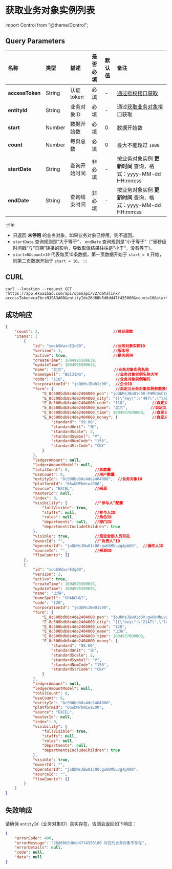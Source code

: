 # 获取业务对象实例列表

import Control from "@theme/Control";

<Control
method="GET"
url="/api/openapi/v2/datalink"
/>

## Query Parameters

| 名称 | 类型 | 描述 | 是否必填 | 默认值 | 备注 |
| :--- | :--- | :--- | :--- |:--- | :--- |
| **accessToken** | String | 认证token  | 必填   | - | [通过授权接口获取](/docs/open-api/getting-started/auth) |
| **entityId**    | String | 业务对象ID  |  必填  | - | 通过[获取业务对象](/docs/open-api/datalink/get-entity-list)接口获取 |
| **start**       | Number | 数据开始数  | 必填   | 0 | 数据开始数 |
| **count**       | Number | 每页总数    | 必填   | 0 | 最大不能超过 `1000` |
| **startDate**   | String | 查询开始时间 | 非必填 | - | 按业务对象实例 **更新时间** 查询，格式：yyyy-MM-dd HH:mm:ss |
| **endDate**     | String | 查询结束时间 | 非必填 | - | 按业务对象实例 **更新时间** 查询，格式：yyyy-MM-dd HH:mm:ss |

:::tip
 - 只返回 **未停用** 的业务对象，如果业务对象已停用，则不返回。
 - `startDate` 查询规则是”大于等于“， `endDate` 查询规则是“小于等于”（”毫秒级时间戳“与“日期”转换的影响，导致取值结果往往是”小于“，没有等于）。
 - `start=0&count=10` 代表每页10条数据，第一页数据开始于 `start = 0` 开始，则第二页数据开始于 `start = 10`。
:::

## CURL
```shell
curl --location --request GET 'https://app.ekuaibao.com/api/openapi/v2/datalink?accessToken=cxEbrzNJSA3A00&entityId=26d60b5d6dd47f435000&count=10&start=0'
```

## 成功响应
```json
{
    "count": 2,                                //总记录数
    "items": [
        {
            "id": "smcbSWavrE2c00",            //业务对象实例ID
            "version": 3,                      //版本号
            "active": true,                    //是否启用
            "createTime": 1604995509639,
            "updateTime": 1604995509639,
            "name": "北京",                     //业务对象实例名称
            "nameSpell": "BEIJING",             //业务对象实例名称大写
            "code": "110",                      //业务对象实例编码
            "corporationId": "joQbMsJBw01c00",  //企业ID
            "form": {                           //自定义业务对象实例参数表单数据
                "E_8c500bdb8c4de2404000_pen": "joQbMsJBw01c00:FHMbOsCZegmw00",            //自定义业务对象实例员工参数
                "E_8c500bdb8c4de2404000_city": "[{\"key\":\"497\",\"label\":\"沈阳市\"}]", //自定义业务对象实例城市参数
                "E_8c500bdb8c4de2404000_code": "110",           //自定义业务对象实例编码参数
                "E_8c500bdb8c4de2404000_name": "北京",          //自定义业务对象实例文本参数
                "E_8c500bdb8c4de2404000_time": 1604937600000,   //自定义业务对象实例时间参数
                "E_8c500bdb8c4de2404000_money": {               //自定义业务对象实例金额参数
                    "standard": "99.00",
                    "standardUnit": "元",
                    "standardScale": 2,
                    "standardSymbol": "¥",
                    "standardNumCode": "156",
                    "standardStrCode": "CNY"
                }
            },
            "ledgerAmount": null,
            "ledgerAmountModel": null,
            "totalCount": 0,           //总数量
            "useCount": 0,             //用户数量
            "entityId": "8c500bdb8c4de2404000",  //业务对象ID
            "platformId": "66wbMPbmLwsE00", 
            "source": "EXCEL",         //来源
            "masterId": null, 
            "index": 0, 
            "visibility": {            //“参与人”配置
                "fullVisible": true,
                "staffs": null,        //参与人ID
                "roles": null,         //角色ID
                "departments": null,   //部门ID
                "departmentsIncludeChildren": true
            },
            "visible": true,           //是否全部人员可见
            "ownerId": "",             //“负责人”ID
            "operatorId": "joQbMsJBw01c00:gwUbMbLvg4pA00",  //操作人ID
            "sourceId": "",            //来源ID
            "flowCounts": {} 
        },
        {
            "id": "soobSWavrE2g00",
            "version": 3,
            "active": true,
            "createTime": 1604995509693,
            "updateTime": 1604995509693,
            "name": "上海",
            "nameSpell": "SHANGHAI",
            "code": "120",
            "corporationId": "joQbMsJBw01c00",
            "form": {
                "E_8c500bdb8c4de2404000_pen": "joQbMsJBw01c00:gwUbMbLvg4pA00",
                "E_8c500bdb8c4de2404000_city": "[{\"key\":\"2147\",\"label\":\"深圳市\"}]",
                "E_8c500bdb8c4de2404000_code": "120",
                "E_8c500bdb8c4de2404000_name": "上海",
                "E_8c500bdb8c4de2404000_time": 1604937600000,
                "E_8c500bdb8c4de2404000_money": {
                    "standard": "88.00",
                    "standardUnit": "元",
                    "standardScale": 2,
                    "standardSymbol": "¥",
                    "standardNumCode": "156",
                    "standardStrCode": "CNY"
                }
            },
            "ledgerAmount": null,
            "ledgerAmountModel": null,
            "totalCount": 0,
            "useCount": 0,
            "entityId": "8c500bdb8c4de2404000",
            "platformId": "66wbMPbmLwsE00",
            "source": "EXCEL",
            "masterId": null,
            "index": 0,
            "visibility": {
                "fullVisible": true,
                "staffs": null,
                "roles": null,
                "departments": null,
                "departmentsIncludeChildren": true
            },
            "visible": true,
            "ownerId": "",
            "operatorId": "joQbMsJBw01c00:gwUbMbLvg4pA00",
            "sourceId": "",
            "flowCounts": {}
        }
    ]
}
```

## 失败响应
请确保 `entityId`（业务对象ID）真实存在，否则会返回如下响应：
```json
{
    "errorCode": 400,
    "errorMessage": "26d60b5d6dd47f4350100 对应的业务对象不存在",
    "errorDetails": null,
    "code": null,
    "data": null
}
```

